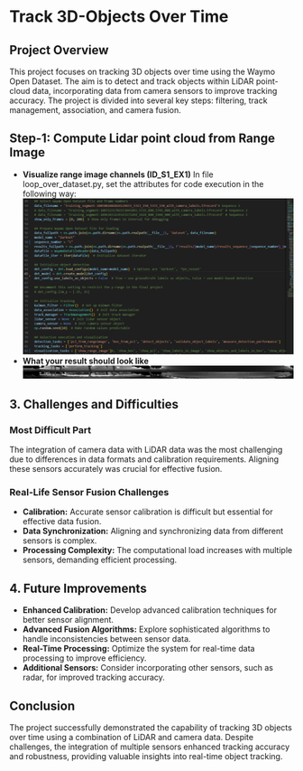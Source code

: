 # Track 3D-Objects Over Time

## Project Overview

This project focuses on tracking 3D objects over time using the Waymo Open Dataset. The aim is to detect and track objects within LiDAR point-cloud data, incorporating data from camera sensors to improve tracking accuracy. The project is divided into several key steps: filtering, track management, association, and camera fusion.


## Step-1: Compute Lidar point cloud from Range Image
- **Visualize range image channels (ID_S1_EX1)**
In file loop_over_dataset.py, set the attributes for code execution in the following way:
![loop_over_dataset.py](img\Project.png)
- **What your result should look like**
![img](img\range-image-viz.png)

## 3. Challenges and Difficulties

### Most Difficult Part
The integration of camera data with LiDAR data was the most challenging due to differences in data formats and calibration requirements. Aligning these sensors accurately was crucial for effective fusion.

### Real-Life Sensor Fusion Challenges
- **Calibration:** Accurate sensor calibration is difficult but essential for effective data fusion.
- **Data Synchronization:** Aligning and synchronizing data from different sensors is complex.
- **Processing Complexity:** The computational load increases with multiple sensors, demanding efficient processing.

## 4. Future Improvements

- **Enhanced Calibration:** Develop advanced calibration techniques for better sensor alignment.
- **Advanced Fusion Algorithms:** Explore sophisticated algorithms to handle inconsistencies between sensor data.
- **Real-Time Processing:** Optimize the system for real-time data processing to improve efficiency.
- **Additional Sensors:** Consider incorporating other sensors, such as radar, for improved tracking accuracy.




## Conclusion

The project successfully demonstrated the capability of tracking 3D objects over time using a combination of LiDAR and camera data. Despite challenges, the integration of multiple sensors enhanced tracking accuracy and robustness, providing valuable insights into real-time object tracking.

